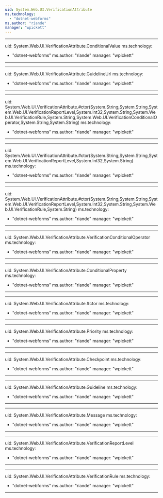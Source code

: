 ```yaml
---
uid: System.Web.UI.VerificationAttribute
ms.technology: 
  - "dotnet-webforms"
ms.author: "riande"
manager: "wpickett"
---
```


---
uid: System.Web.UI.VerificationAttribute.ConditionalValue
ms.technology: 
  - "dotnet-webforms"
ms.author: "riande"
manager: "wpickett"
---

---
uid: System.Web.UI.VerificationAttribute.GuidelineUrl
ms.technology: 
  - "dotnet-webforms"
ms.author: "riande"
manager: "wpickett"
---

---
uid: System.Web.UI.VerificationAttribute.#ctor(System.String,System.String,System.Web.UI.VerificationReportLevel,System.Int32,System.String,System.Web.UI.VerificationRule,System.String,System.Web.UI.VerificationConditionalOperator,System.String,System.String)
ms.technology: 
  - "dotnet-webforms"
ms.author: "riande"
manager: "wpickett"
---

---
uid: System.Web.UI.VerificationAttribute.#ctor(System.String,System.String,System.Web.UI.VerificationReportLevel,System.Int32,System.String)
ms.technology: 
  - "dotnet-webforms"
ms.author: "riande"
manager: "wpickett"
---

---
uid: System.Web.UI.VerificationAttribute.#ctor(System.String,System.String,System.Web.UI.VerificationReportLevel,System.Int32,System.String,System.Web.UI.VerificationRule,System.String)
ms.technology: 
  - "dotnet-webforms"
ms.author: "riande"
manager: "wpickett"
---

---
uid: System.Web.UI.VerificationAttribute.VerificationConditionalOperator
ms.technology: 
  - "dotnet-webforms"
ms.author: "riande"
manager: "wpickett"
---

---
uid: System.Web.UI.VerificationAttribute.ConditionalProperty
ms.technology: 
  - "dotnet-webforms"
ms.author: "riande"
manager: "wpickett"
---

---
uid: System.Web.UI.VerificationAttribute.#ctor
ms.technology: 
  - "dotnet-webforms"
ms.author: "riande"
manager: "wpickett"
---

---
uid: System.Web.UI.VerificationAttribute.Priority
ms.technology: 
  - "dotnet-webforms"
ms.author: "riande"
manager: "wpickett"
---

---
uid: System.Web.UI.VerificationAttribute.Checkpoint
ms.technology: 
  - "dotnet-webforms"
ms.author: "riande"
manager: "wpickett"
---

---
uid: System.Web.UI.VerificationAttribute.Guideline
ms.technology: 
  - "dotnet-webforms"
ms.author: "riande"
manager: "wpickett"
---

---
uid: System.Web.UI.VerificationAttribute.Message
ms.technology: 
  - "dotnet-webforms"
ms.author: "riande"
manager: "wpickett"
---

---
uid: System.Web.UI.VerificationAttribute.VerificationReportLevel
ms.technology: 
  - "dotnet-webforms"
ms.author: "riande"
manager: "wpickett"
---

---
uid: System.Web.UI.VerificationAttribute.VerificationRule
ms.technology: 
  - "dotnet-webforms"
ms.author: "riande"
manager: "wpickett"
---
